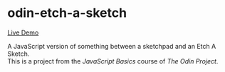 # odin-etch-a-sketch
[Live Demo](https://kosmik7.github.io/odin-etch-a-sketch/)

A JavaScript version of something between a sketchpad and an Etch A Sketch.\
This is a project from the <em>JavaScript Basics</em> course of <em>The Odin Project</em>.